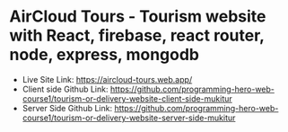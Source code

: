 # AirCloud Tours - Tourism website with React, firebase, react router, node, express, mongodb

* Live Site Link: https://aircloud-tours.web.app/
* Client side Github Link:  https://github.com/programming-hero-web-course1/tourism-or-delivery-website-client-side-mukitur
* Server Side Github Link:  https://github.com/programming-hero-web-course1/tourism-or-delivery-website-server-side-mukitur